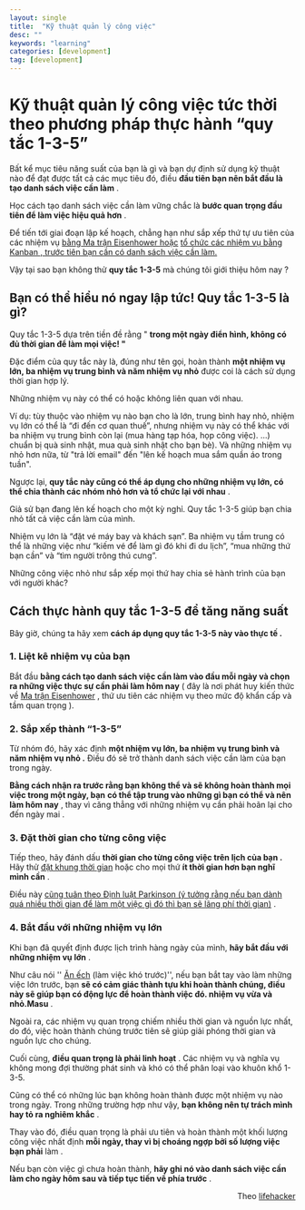 ```yaml
---
layout: single
title:  "Kỹ thuật quản lý công việc"
desc: ""
keywords: "learning"
categories: [development]
tag: [development]
---
```


Kỹ thuật quản lý công việc tức thời theo phương pháp thực hành “quy tắc 1-3-5”
=====================================================

Bất kể mục tiêu năng suất của bạn là gì và bạn dự định sử dụng kỹ thuật nào để đạt được tất cả các mục tiêu đó, điều **đầu tiên bạn nên bắt đầu là tạo danh sách việc cần làm** .

Học cách tạo danh sách việc cần làm vững chắc là **bước quan trọng đầu tiên để làm việc hiệu quả hơn** .

Để tiến tới giai đoạn lập kế hoạch, chẳng hạn như sắp xếp thứ tự ưu tiên của các nhiệm vụ [bằng Ma trận Eisenhower hoặc](https://lifehacker.com/prioritize-your-tasks-with-the-eisenhower-matrix-1850718007) [tổ chức các nhiệm vụ bằng Kanban , trước tiên bạn cần có danh sách việc cần làm.](https://lifehacker.com/track-your-work-with-the-kanban-method-1850721028)

Vậy tại sao bạn không thử **quy tắc 1-3-5** mà chúng tôi giới thiệu hôm nay ?

Bạn có thể hiểu nó ngay lập tức! Quy tắc 1-3-5 là gì?
-----------------------------------------------------

Quy tắc 1-3-5 dựa trên tiền đề rằng " **trong một ngày điển hình, không có đủ thời gian để làm mọi việc! "**

Đặc điểm của quy tắc này là, đúng như tên gọi, hoàn thành **một nhiệm vụ lớn, ba nhiệm vụ trung bình và năm nhiệm vụ nhỏ** được coi là cách sử dụng thời gian hợp lý.

Những nhiệm vụ này có thể có hoặc không liên quan với nhau.

Ví dụ: tùy thuộc vào nhiệm vụ nào bạn cho là lớn, trung bình hay nhỏ, nhiệm vụ lớn có thể là “đi đến cơ quan thuế”, nhưng nhiệm vụ này có thể khác với ba nhiệm vụ trung bình còn lại (mua hàng tạp hóa, họp công việc). …) chuẩn bị quà sinh nhật, mua quà sinh nhật cho bạn bè). Và những nhiệm vụ nhỏ hơn nữa, từ "trả lời email" đến "lên kế hoạch mua sắm quần áo trong tuần".

Ngược lại, **quy tắc này cũng có thể áp dụng cho những nhiệm vụ lớn, có thể chia thành các nhóm nhỏ hơn và tổ chức lại với nhau** .

Giả sử bạn đang lên kế hoạch cho một kỳ nghỉ. Quy tắc 1-3-5 giúp bạn chia nhỏ tất cả việc cần làm của mình.

Nhiệm vụ lớn là “đặt vé máy bay và khách sạn”. Ba nhiệm vụ tầm trung có thể là những việc như “kiếm vé để làm gì đó khi đi du lịch”, “mua những thứ bạn cần” và “tìm người trông thú cưng”.

Những công việc nhỏ như sắp xếp mọi thứ hay chia sẻ hành trình của bạn với người khác?

Cách thực hành quy tắc 1-3-5 để tăng năng suất
----------------------------------------------

Bây giờ, chúng ta hãy xem **cách áp dụng quy tắc 1-3-5 này vào thực tế .**

### 1\. Liệt kê nhiệm vụ của bạn

Bắt đầu **bằng cách tạo danh sách việc cần làm vào đầu mỗi ngày và chọn ra những việc thực sự cần phải làm hôm nay** ( đây là nơi phát huy kiến ​​thức về [Ma trận Eisenhower](https://lifehacker.com/prioritize-your-tasks-with-the-eisenhower-matrix-1850718007) , thứ ưu tiên các nhiệm vụ theo mức độ khẩn cấp và tầm quan trọng ).

### 2\. Sắp xếp thành “1-3-5”

Từ nhóm đó, hãy xác định **một nhiệm vụ lớn, ba nhiệm vụ trung bình và năm nhiệm vụ nhỏ .** Điều đó sẽ trở thành danh sách việc cần làm của bạn trong ngày.

**Bằng cách nhận ra trước rằng bạn không thể và sẽ không hoàn thành mọi việc trong một ngày, bạn** **có thể tập trung vào những gì bạn có thể và nên làm hôm nay** , thay vì căng thẳng với những nhiệm vụ cần phải hoãn lại cho đến ngày mai .

### 3\. Đặt thời gian cho từng công việc

Tiếp theo, hãy đánh dấu **thời gian cho từng công việc trên lịch của bạn .** Hãy thử [đặt khung thời gian](https://lifehacker.com/better-organize-your-days-with-timeboxing-1850652085) hoặc cho mọi thứ **ít thời gian hơn bạn nghĩ mình cần** .

Điều này [cũng tuân theo Định luật Parkinson (ý tưởng rằng nếu bạn dành quá nhiều thời gian để làm một việc gì đó thì bạn sẽ lãng phí thời gian)](https://lifehacker.com/work/what-is-parkinsons-law) .

### 4\. Bắt đầu với những nhiệm vụ lớn

Khi bạn đã quyết định được lịch trình hàng ngày của mình, **hãy bắt đầu với những nhiệm vụ lớn** .

Như câu nói '' [Ăn ếch](https://lifehacker.com/eat-the-frog-first-thing-in-the-morning-1850396305) (làm việc khó trước)'', nếu bạn bắt tay vào làm những việc lớn trước, bạn **sẽ có cảm giác thành tựu khi hoàn thành chúng, điều này sẽ giúp bạn có động lực để hoàn thành việc đó. nhiệm vụ vừa và nhỏ.Masu** .

Ngoài ra, các nhiệm vụ quan trọng chiếm nhiều thời gian và nguồn lực nhất, do đó, việc hoàn thành chúng trước tiên sẽ giúp giải phóng thời gian và nguồn lực cho chúng.


Cuối cùng, **điều quan trọng là phải linh hoạt** . Các nhiệm vụ và nghĩa vụ không mong đợi thường phát sinh và khó có thể phân loại vào khuôn khổ 1-3-5.

Cũng có thể có những lúc bạn không hoàn thành được một nhiệm vụ nào trong ngày. Trong những trường hợp như vậy, **bạn không nên tự trách mình hay tỏ ra nghiêm khắc** .

Thay vào đó, điều quan trọng là phải ưu tiên và hoàn thành một khối lượng công việc nhất định **mỗi ngày, thay vì bị choáng ngợp bởi số lượng việc bạn phải** làm .

Nếu bạn còn việc gì chưa hoàn thành, **hãy ghi nó vào danh sách việc cần làm cho ngày hôm sau và tiếp tục tiến về phía trước** .

<div style="text-align: right">Theo <a href="https://www.lifehacker.jp/article/2403-make-a-better-to-do-list-1-3-5-rule/">lifehacker</a></div>